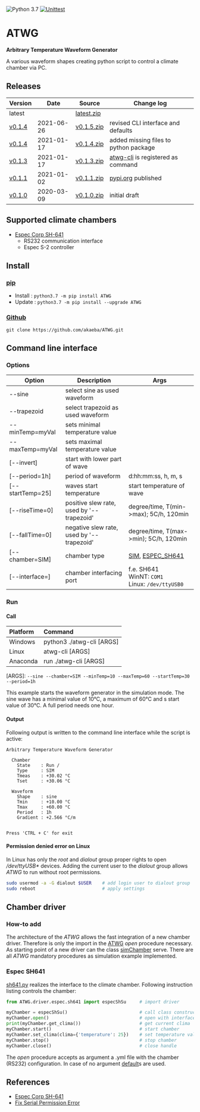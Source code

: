 ![Python 3.7](https://img.shields.io/badge/Python-3.7-blue.svg) [![Unittest](https://github.com/akaeba/ATWG/workflows/Unittest/badge.svg)](https://github.com/akaeba/ATWG/actions)

# ATWG

__Arbitrary Temperature Waveform Generator__

A various waveform shapes creating python script to control a climate chamber via PC.


## Releases

| Version                                              | Date       | Source                                                                                   | Change log                                           |
| ---------------------------------------------------- | ---------- | ---------------------------------------------------------------------------------------- | ---------------------------------------------------- |
| latest                                               |            | <a id="raw-url" href="https://github.com/akaeba/ATWG/archive/master.zip ">latest.zip</a> |                                                      |
| [v0.1.4](https://github.com/akaeba/ATWG/tree/v0.1.5) | 2021-06-26 | <a id="raw-url" href="https://github.com/akaeba/ATWG/archive/v0.1.5.zip ">v0.1.5.zip</a> | revised CLI interface and defaults                   |
| [v0.1.4](https://github.com/akaeba/ATWG/tree/v0.1.4) | 2021-01-17 | <a id="raw-url" href="https://github.com/akaeba/ATWG/archive/v0.1.4.zip ">v0.1.4.zip</a> | added missing files to python package                |
| [v0.1.3](https://github.com/akaeba/ATWG/tree/v0.1.3) | 2021-01-17 | <a id="raw-url" href="https://github.com/akaeba/ATWG/archive/v0.1.3.zip ">v0.1.3.zip</a> | [atwg-cli](./atwg-cli) is registered as command      |
| [v0.1.1](https://github.com/akaeba/ATWG/tree/v0.1.1) | 2021-01-02 | <a id="raw-url" href="https://github.com/akaeba/ATWG/archive/v0.1.1.zip ">v0.1.1.zip</a> | [pypi.org](https://pypi.org/project/ATWG/) published |
| [v0.1.0](https://github.com/akaeba/ATWG/tree/v0.1.0) | 2020-03-09 | <a id="raw-url" href="https://github.com/akaeba/ATWG/archive/v0.1.0.zip ">v0.1.0.zip</a> | initial draft                                        |


## Supported climate chambers
 * [Espec Corp SH-641](https://espec.com/na/products/model/sh_641)
    - RS232 communication interface
    - Espec S-2 controller


## Install

### [pip](https://pypi.org/project/ATWG/)
 * Install : `python3.7 -m pip install ATWG `
 * Update  : `python3.7 -m pip install --upgrade ATWG `

### [Github](https://github.com/akaeba/ATWG)
`git clone https://github.com/akaeba/ATWG.git `


## Command line interface

### Options

| Option           | Description                               | Args                                                                                |
| ---------------- | ----------------------------------------- | ----------------------------------------------------------------------------------- |
| --sine           | select sine as used waveform              |                                                                                     |
| --trapezoid      | select trapezoid as used waveform         |                                                                                     |
| --minTemp=myVal  | sets minimal temperature value            |                                                                                     |
| --maxTemp=myVal  | sets maximal temperature value            |                                                                                     |
| [--invert]       | start with lower part of wave             |                                                                                     |
| [--period=1h]    | period of waveform                        | d:hh:mm:ss, h, m, s                                                                 |
| [--startTemp=25] | waves start temperature                   | start temperature of wave                                                           |
| [--riseTime=0]   | positive slew rate, used by '--trapezoid' | degree/time, T(min->max); 5C/h, 120min                                              |
| [--fallTime=0]   | negative slew rate, used by '--trapezoid' | degree/time, T(max->min); 5C/h, 120min                                              |
| [--chamber=SIM]  | chamber type                              | [SIM](./ATWG/driver/sim/simChamber.py), [ESPEC_SH641](./ATWG/driver/espec/sh641.py) |
| [--interface=]   | chamber interfacing port                  | f.e. SH641 <br /> WinNT: `COM1 ` <br /> Linux: `/dev/ttyUSB0 `                      |


### Run

#### Call

| Platform | Command                   |
|:-------- |:------------------------- |
| Windows  | python3 ./atwg-cli [ARGS] |
| Linux    | atwg-cli [ARGS]           |
| Anaconda | run ./atwg-cli [ARGS]     |

[ARGS]: `--sine --chamber=SIM --minTemp=10 --maxTemp=60 --startTemp=30 --period=1h `

This example starts the waveform generator in the simulation mode. The sine wave has a minimal value of 10°C, a
maximum of 60°C and s start value of 30°C. A full period needs one hour.


#### Output

Following output is written to the command line interface while the script is active:

```text
Arbitrary Temperature Waveform Generator

  Chamber
    State    : Run /
    Type     : SIM
    Tmeas    : +30.02 °C
    Tset     : +30.06 °C

  Waveform
    Shape    : sine
    Tmin     : +10.00 °C
    Tmax     : +60.00 °C
    Period   : 1h
    Gradient : +2.566 °C/m


Press 'CTRL + C' for exit
```


#### Permission denied error on Linux

In Linux has only the _root_ and _dialout_ group proper rights to open
_/dev/ttyUSB*_ devices. Adding the current user to the _dialout_ group
allows _ATWG_ to run without root permissions.

```bash
sudo usermod -a -G dialout $USER    # add login user to dialout group
sudo reboot                         # apply settings
```


## Chamber driver

### How-to add

The architecture of the _ATWG_ allows the fast integration of a new chamber driver. Therefore is only the import in
the [ATWG](./ATWG/ATWG.py) _open_ procedure necessary. As starting point of a new driver can the class
[simChamber](./ATWG/driver/sim/simChamber.py) serve. There are all _ATWG_ mandatory procedures as simulation
example implemented.


### Espec SH641

[sh641.py](./ATWG/driver/espec/sh641.py) realizes the interface to the climate chamber. Following instruction listing controls the chamber:

```python
from ATWG.driver.espec.sh641 import especShSu     # import driver

myChamber = especShSu()                           # call class constructor
myChamber.open()                                  # open with interface defaults
print(myChamber.get_clima())                      # get current clima
myChamber.start()                                 # start chamber
myChamber.set_clima(clima={'temperature': 25})    # set temperature value
myChamber.stop()                                  # stop chamber
myChamber.close()                                 # close handle
```

The _open_ procedure accepts as argument a .yml file with the chamber (RS232) configuration. In case of no argument [default](./ATWG/driver/espec/sh641InterfaceDefault.yml)s are used.


## References

* [Espec Corp SH-641](https://espec.com/na/products/model/sh_641)
* [Fix Serial Permission Error](https://websistent.com/fix-serial-port-permission-denied-errors-linux/)
